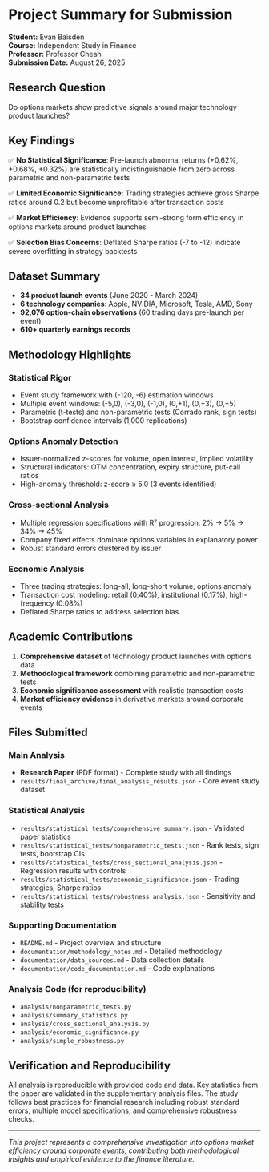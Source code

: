 # Project Summary for Submission

**Student:** Evan Baisden  
**Course:** Independent Study in Finance  
**Professor:** Professor Cheah  
**Submission Date:** August 26, 2025

## Research Question

Do options markets show predictive signals around major technology product launches?

## Key Findings

✅ **No Statistical Significance**: Pre-launch abnormal returns (+0.62%, +0.68%, +0.32%) are statistically indistinguishable from zero across parametric and non-parametric tests

✅ **Limited Economic Significance**: Trading strategies achieve gross Sharpe ratios around 0.2 but become unprofitable after transaction costs

✅ **Market Efficiency**: Evidence supports semi-strong form efficiency in options markets around product launches

✅ **Selection Bias Concerns**: Deflated Sharpe ratios (-7 to -12) indicate severe overfitting in strategy backtests

## Dataset Summary

- **34 product launch events** (June 2020 - March 2024)
- **6 technology companies**: Apple, NVIDIA, Microsoft, Tesla, AMD, Sony
- **92,076 option-chain observations** (60 trading days pre-launch per event)
- **610+ quarterly earnings records**

## Methodology Highlights

### Statistical Rigor
- Event study framework with (-120, -6) estimation windows
- Multiple event windows: (-5,0), (-3,0), (-1,0), (0,+1), (0,+3), (0,+5)
- Parametric (t-tests) and non-parametric tests (Corrado rank, sign tests)
- Bootstrap confidence intervals (1,000 replications)

### Options Anomaly Detection
- Issuer-normalized z-scores for volume, open interest, implied volatility
- Structural indicators: OTM concentration, expiry structure, put-call ratios
- High-anomaly threshold: z-score ≥ 5.0 (3 events identified)

### Cross-sectional Analysis
- Multiple regression specifications with R² progression: 2% → 5% → 34% → 45%
- Company fixed effects dominate options variables in explanatory power
- Robust standard errors clustered by issuer

### Economic Analysis  
- Three trading strategies: long-all, long-short volume, options anomaly
- Transaction cost modeling: retail (0.40%), institutional (0.17%), high-frequency (0.08%)
- Deflated Sharpe ratios to address selection bias

## Academic Contributions

1. **Comprehensive dataset** of technology product launches with options data
2. **Methodological framework** combining parametric and non-parametric tests
3. **Economic significance assessment** with realistic transaction costs
4. **Market efficiency evidence** in derivative markets around corporate events

## Files Submitted

### Main Analysis
- **Research Paper** (PDF format) - Complete study with all findings
- `results/final_archive/final_analysis_results.json` - Core event study dataset

### Statistical Analysis  
- `results/statistical_tests/comprehensive_summary.json` - Validated paper statistics
- `results/statistical_tests/nonparametric_tests.json` - Rank tests, sign tests, bootstrap CIs
- `results/statistical_tests/cross_sectional_analysis.json` - Regression results with controls
- `results/statistical_tests/economic_significance.json` - Trading strategies, Sharpe ratios
- `results/statistical_tests/robustness_analysis.json` - Sensitivity and stability tests

### Supporting Documentation
- `README.md` - Project overview and structure
- `documentation/methodology_notes.md` - Detailed methodology
- `documentation/data_sources.md` - Data collection details  
- `documentation/code_documentation.md` - Code explanations

### Analysis Code (for reproducibility)
- `analysis/nonparametric_tests.py`
- `analysis/summary_statistics.py`
- `analysis/cross_sectional_analysis.py`
- `analysis/economic_significance.py`
- `analysis/simple_robustness.py`

## Verification and Reproducibility

All analysis is reproducible with provided code and data. Key statistics from the paper are validated in the supplementary analysis files. The study follows best practices for financial research including robust standard errors, multiple model specifications, and comprehensive robustness checks.

---

*This project represents a comprehensive investigation into options market efficiency around corporate events, contributing both methodological insights and empirical evidence to the finance literature.*
